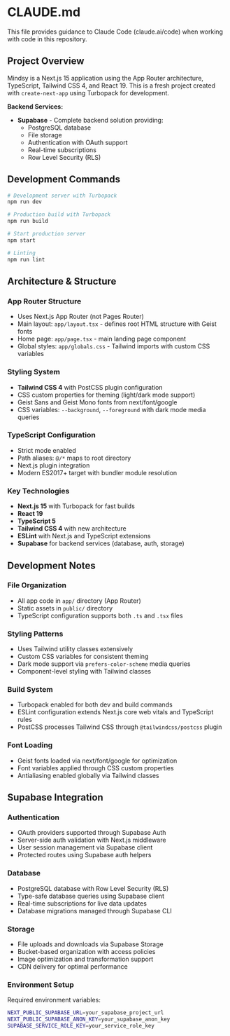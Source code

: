 # CLAUDE.md

This file provides guidance to Claude Code (claude.ai/code) when working with code in this repository.

## Project Overview

Mindsy is a Next.js 15 application using the App Router architecture, TypeScript, Tailwind CSS 4, and React 19. This is a fresh project created with `create-next-app` using Turbopack for development.

**Backend Services:**
- **Supabase** - Complete backend solution providing:
  - PostgreSQL database
  - File storage
  - Authentication with OAuth support
  - Real-time subscriptions
  - Row Level Security (RLS)

## Development Commands

```bash
# Development server with Turbopack
npm run dev

# Production build with Turbopack  
npm run build

# Start production server
npm start

# Linting
npm run lint
```

## Architecture & Structure

### App Router Structure
- Uses Next.js App Router (not Pages Router)
- Main layout: `app/layout.tsx` - defines root HTML structure with Geist fonts
- Home page: `app/page.tsx` - main landing page component
- Global styles: `app/globals.css` - Tailwind imports with custom CSS variables

### Styling System
- **Tailwind CSS 4** with PostCSS plugin configuration
- CSS custom properties for theming (light/dark mode support)
- Geist Sans and Geist Mono fonts from next/font/google
- CSS variables: `--background`, `--foreground` with dark mode media queries

### TypeScript Configuration  
- Strict mode enabled
- Path aliases: `@/*` maps to root directory
- Next.js plugin integration
- Modern ES2017+ target with bundler module resolution

### Key Technologies
- **Next.js 15** with Turbopack for fast builds
- **React 19** 
- **TypeScript 5**
- **Tailwind CSS 4** with new architecture
- **ESLint** with Next.js and TypeScript extensions
- **Supabase** for backend services (database, auth, storage)

## Development Notes

### File Organization
- All app code in `app/` directory (App Router)
- Static assets in `public/` directory
- TypeScript configuration supports both `.ts` and `.tsx` files

### Styling Patterns
- Uses Tailwind utility classes extensively
- Custom CSS variables for consistent theming
- Dark mode support via `prefers-color-scheme` media queries
- Component-level styling with Tailwind classes

### Build System
- Turbopack enabled for both dev and build commands
- ESLint configuration extends Next.js core web vitals and TypeScript rules
- PostCSS processes Tailwind CSS through `@tailwindcss/postcss` plugin

### Font Loading
- Geist fonts loaded via next/font/google for optimization
- Font variables applied through CSS custom properties
- Antialiasing enabled globally via Tailwind classes

## Supabase Integration

### Authentication
- OAuth providers supported through Supabase Auth
- Server-side auth validation with Next.js middleware
- User session management via Supabase client
- Protected routes using Supabase auth helpers

### Database
- PostgreSQL database with Row Level Security (RLS)
- Type-safe database queries using Supabase client
- Real-time subscriptions for live data updates
- Database migrations managed through Supabase CLI

### Storage
- File uploads and downloads via Supabase Storage
- Bucket-based organization with access policies
- Image optimization and transformation support
- CDN delivery for optimal performance

### Environment Setup
Required environment variables:
```bash
NEXT_PUBLIC_SUPABASE_URL=your_supabase_project_url
NEXT_PUBLIC_SUPABASE_ANON_KEY=your_supabase_anon_key
SUPABASE_SERVICE_ROLE_KEY=your_service_role_key
```